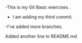 
-This is my Git Basic exercises
.
- I am adding my third commit.

-I've added more branches.

Added another line to README.md
